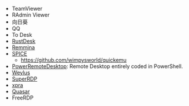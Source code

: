 * TeamViewer
* RAdmin Viewer
* 向日葵
* QQ
* To Desk
* [RustDesk](https://github.com/rustdesk/rustdesk)
* [Remmina](https://github.com/FreeRDP/Remmina)
* [SPICE](https://gitlab.freedesktop.org/spice/spice-gtk)
  - https://github.com/wimpysworld/quickemu
* [PowerRemoteDesktop](https://github.com/DarkCoderSc/PowerRemoteDesktop): Remote Desktop entirely coded in PowerShell.
* [Weylus](https://github.com/H-M-H/Weylus)
* [SuperRDP](https://github.com/anhkgg/SuperRDP)
* [xpra](https://github.com/Xpra-org/xpra)
* [Quasar](https://github.com/quasar/Quasar)
* FreeRDP
